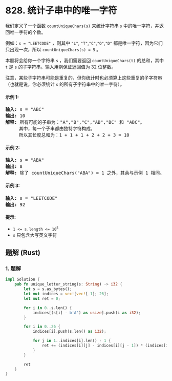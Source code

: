 # 828. 统计子串中的唯一字符
我们定义了一个函数 `countUniqueChars(s)` 来统计字符串 `s` 中的唯一字符，并返回唯一字符的个数。

例如：`s = "LEETCODE"` ，则其中 `"L"`, `"T"`,`"C"`,`"O"`,`"D"` 都是唯一字符，因为它们只出现一次，所以 `countUniqueChars(s) = 5` 。

本题将会给你一个字符串 `s` ，我们需要返回 `countUniqueChars(t)` 的总和，其中 `t` 是 `s` 的子字符串。输入用例保证返回值为 32 位整数。

注意，某些子字符串可能是重复的，但你统计时也必须算上这些重复的子字符串（也就是说，你必须统计 `s` 的所有子字符串中的唯一字符）。

#### 示例 1:
<pre>
<strong>输入:</strong> s = "ABC"
<strong>输出:</strong> 10
<strong>解释:</strong> 所有可能的子串为："A","B","C","AB","BC" 和 "ABC"。
     其中，每一个子串都由独特字符构成。
     所以其长度总和为：1 + 1 + 1 + 2 + 2 + 3 = 10
</pre>

#### 示例 2:
<pre>
<strong>输入:</strong> s = "ABA"
<strong>输出:</strong> 8
<strong>解释:</strong> 除了 countUniqueChars("ABA") = 1 之外，其余与示例 1 相同。
</pre>

#### 示例 3:
<pre>
<strong>输入:</strong> s = "LEETCODE"
<strong>输出:</strong> 92
</pre>

#### 提示:
* <code>1 <= s.length <= 10<sup>5</sup></code>
* `s` 只包含大写英文字符

## 题解 (Rust)

### 1. 题解
```Rust
impl Solution {
    pub fn unique_letter_string(s: String) -> i32 {
        let s = s.as_bytes();
        let mut indices = vec![vec![-1]; 26];
        let mut ret = 0;

        for i in 0..s.len() {
            indices[(s[i] - b'A') as usize].push(i as i32);
        }

        for i in 0..26 {
            indices[i].push(s.len() as i32);

            for j in 1..indices[i].len() - 1 {
                ret += (indices[i][j] - indices[i][j - 1]) * (indices[i][j + 1] - indices[i][j]);
            }
        }

        ret
    }
}
```
